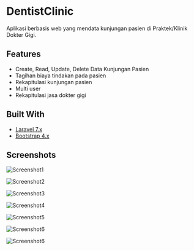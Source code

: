 
# DentistClinic

Aplikasi berbasis web yang mendata kunjungan pasien di Praktek/Klinik Dokter Gigi.


## Features

- Create, Read, Update, Delete Data Kunjungan Pasien
- Tagihan biaya tindakan pada pasien
- Rekapitulasi kunjungan pasien
- Multi user
- Rekapitulasi jasa dokter gigi

## Built With

- [Laravel 7.x](https://laravel.com/)
- [Bootstrap 4.x](https://getbootstrap.com/)

## Screenshots

![Screenshot1](https://drgagus.github.io/assets/img/projects/p8/01.jpg)

![Screenshot2](https://drgagus.github.io/assets/img/projects/p8/02.jpg)

![Screenshot3](https://drgagus.github.io/assets/img/projects/p8/03.jpg)

![Screenshot4](https://drgagus.github.io/assets/img/projects/p8/04.jpg)

![Screenshot5](https://drgagus.github.io/assets/img/projects/p8/05.jpg)

![Screenshot6](https://drgagus.github.io/assets/img/projects/p8/06.jpg)

![Screenshot6](https://drgagus.github.io/assets/img/projects/p8/07.jpg)
